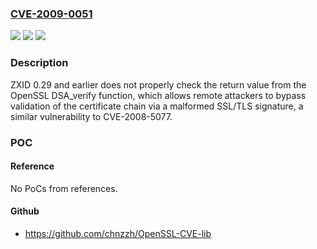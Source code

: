 ### [CVE-2009-0051](https://cve.mitre.org/cgi-bin/cvename.cgi?name=CVE-2009-0051)
![](https://img.shields.io/static/v1?label=Product&message=n%2Fa&color=blue)
![](https://img.shields.io/static/v1?label=Version&message=n%2Fa&color=blue)
![](https://img.shields.io/static/v1?label=Vulnerability&message=n%2Fa&color=brighgreen)

### Description

ZXID 0.29 and earlier does not properly check the return value from the OpenSSL DSA_verify function, which allows remote attackers to bypass validation of the certificate chain via a malformed SSL/TLS signature, a similar vulnerability to CVE-2008-5077.

### POC

#### Reference
No PoCs from references.

#### Github
- https://github.com/chnzzh/OpenSSL-CVE-lib

